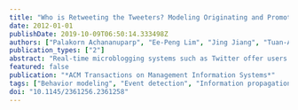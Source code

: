 ```yaml
---
title: "Who is Retweeting the Tweeters? Modeling Originating and Promoting Behaviors in the Twitter Network"
date: 2012-01-01
publishDate: 2019-10-09T06:50:14.333498Z
authors: ["Palakorn Achananuparp", "Ee-Peng Lim", "Jing Jiang", "Tuan-Anh Hoang"]
publication_types: ["2"]
abstract: "Real-time microblogging systems such as Twitter offer users an easy and lightweight means to exchange information. Instead of writing formal and lengthy messages, microbloggers prefer to frequently broadcast several short messages to be read by other users. Only when messages are interesting, are they propagated further by the readers. In this article, we examine user behavior relevant to information propagation through microblogging. We specifically use retweeting activities among Twitter users to define and model originating and promoting behavior. We propose a basic model for measuring the two behaviors, a mutual dependency model, which considers the mutual relationships between the two behaviors, and a range-based model, which considers the depth and reach of users' original tweets. Next, we compare the three behavior models and contrast them with the existing work on modeling influential Twitter users. Last, to demonstrate their applicability, we further employ the behavior models to detect interesting events from sudden changes in aggregated information propagation behavior of Twitter users. The results will show that the proposed behavior models can be effectively applied to detect interesting events in the Twitter stream, compared to the baseline tweet-based approaches. © 2012 ACM."
featured: false
publication: "*ACM Transactions on Management Information Systems*"
tags: ["Behavior modeling", "Event detection", "Information propagation", "Originating behavior", "Promoting behavior", "Retweet", "Twitter", "Weak retweet"]
doi: "10.1145/2361256.2361258"
---
```



